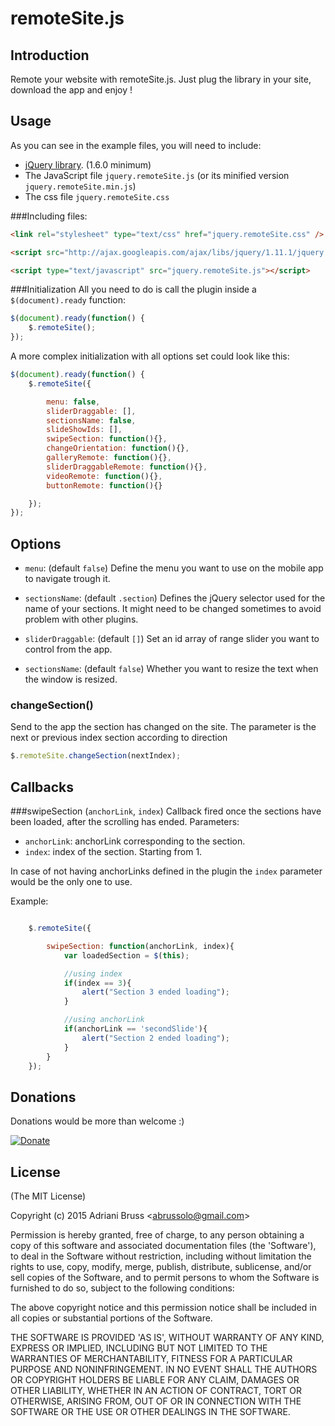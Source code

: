 # remoteSite.js

## Introduction
Remote your website with remoteSite.js. Just plug the library in your site, download the app and enjoy !


## Usage
As you can see in the example files, you will need to include:
 - [jQuery library](http://jquery.com/). (1.6.0 minimum)
 - The JavaScript file `jquery.remoteSite.js` (or its minified version `jquery.remoteSite.min.js`)
 - The css file `jquery.remoteSite.css`


###Including files:
```html
<link rel="stylesheet" type="text/css" href="jquery.remoteSite.css" />

<script src="http://ajax.googleapis.com/ajax/libs/jquery/1.11.1/jquery.min.js"></script>

<script type="text/javascript" src="jquery.remoteSite.js"></script>
```


###Initialization
All you need to do is call the plugin inside a `$(document).ready` function:

```javascript
$(document).ready(function() {
	$.remoteSite();
});
```

A more complex initialization with all options set could look like this:
```javascript
$(document).ready(function() {
	$.remoteSite({

		menu: false,
		sliderDraggable: [],
		sectionsName: false,
		slideShowIds: [],
		swipeSection: function(){},
		changeOrientation: function(){},
		galleryRemote: function(){},
		sliderDraggableRemote: function(){},
		videoRemote: function(){},
		buttonRemote: function(){}

	});
});
```


## Options

- `menu`: (default `false`) Define the menu you want to use on the mobile app to navigate trough it.

- `sectionsName`: (default `.section`) Defines the jQuery selector used for the name of your sections. It might need to be changed sometimes to avoid problem with other plugins.

- `sliderDraggable`: (default `[]`) Set an id array of range slider you want to control from the app.

- `sectionsName`: (default `false`) Whether you want to resize the text when the window is resized.


### changeSection()
Send to the app the section has changed on the site. The parameter is the next or previous index section according to direction
```javascript
$.remoteSite.changeSection(nextIndex);
```

## Callbacks

###swipeSection (`anchorLink`, `index`)
Callback fired once the sections have been loaded, after the scrolling has ended.
Parameters:

- `anchorLink`: anchorLink corresponding to the section.
- `index`: index of the section. Starting from 1.

In case of not having anchorLinks defined in the plugin the `index` parameter would be the only one to use.

Example:

```javascript

	$.remoteSite({

		swipeSection: function(anchorLink, index){
			var loadedSection = $(this);

			//using index
			if(index == 3){
				alert("Section 3 ended loading");
			}

			//using anchorLink
			if(anchorLink == 'secondSlide'){
				alert("Section 2 ended loading");
			}
		}
	});
```





## Donations
Donations would be more than welcome :)

[![Donate](https://www.paypalobjects.com/en_US/GB/i/btn/btn_donateCC_LG.gif)](https://www.paypal.com/cgi-bin/webscr?cmd=_donations&business=BEK5JQCQMED4J&lc=GB&item_name=fullPage%2ejs&currency_code=USD&bn=PP%2dDonationsBF%3abtn_donateCC_LG%2egif%3aNonHosted)


## License

(The MIT License)

Copyright (c) 2015 Adriani Bruss &lt;abrussolo@gmail.com&gt;

Permission is hereby granted, free of charge, to any person obtaining
a copy of this software and associated documentation files (the
'Software'), to deal in the Software without restriction, including
without limitation the rights to use, copy, modify, merge, publish,
distribute, sublicense, and/or sell copies of the Software, and to
permit persons to whom the Software is furnished to do so, subject to
the following conditions:

The above copyright notice and this permission notice shall be
included in all copies or substantial portions of the Software.

THE SOFTWARE IS PROVIDED 'AS IS', WITHOUT WARRANTY OF ANY KIND,
EXPRESS OR IMPLIED, INCLUDING BUT NOT LIMITED TO THE WARRANTIES OF
MERCHANTABILITY, FITNESS FOR A PARTICULAR PURPOSE AND NONINFRINGEMENT.
IN NO EVENT SHALL THE AUTHORS OR COPYRIGHT HOLDERS BE LIABLE FOR ANY
CLAIM, DAMAGES OR OTHER LIABILITY, WHETHER IN AN ACTION OF CONTRACT,
TORT OR OTHERWISE, ARISING FROM, OUT OF OR IN CONNECTION WITH THE
SOFTWARE OR THE USE OR OTHER DEALINGS IN THE SOFTWARE.